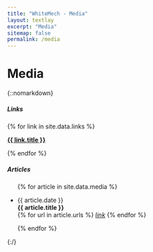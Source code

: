 ```yaml
---
title: "WhiteMech - Media"
layout: textlay
excerpt: "Media"
sitemap: false
permalink: /media
---
```


# Media
{::nomarkdown}
<div class="row">
<div id="mediaid" class="col-sm-3">
<div class="card">
  <h5 class="card-header">Links</h5>
  <div class="card-body">
    <p class="card-text">
    {% for link in site.data.links %}
        <p class="text-justify">
        <a target="_blank" href="{{ link.url }}"><b>{{ link.title }}</b></a>
        </p>
    {% endfor %}
    </p>
  </div>
</div>
</div>
<div id="mediaid" class="col-sm-9">
<div class="card">
  <h5 class="card-header">Articles</h5>
  <div class="card-body">
    <ul>
    {% for article in site.data.media %}
        <li>
        <p class="text-justify">
        {{ article.date }}<br>
        <b>{{ article.title }}</b><br>
        {% for url in article.urls %}
            <a target="_blank" href="{{ url }}"><i class="material-icons-round">link</i></a>
        {% endfor %}
        </p>
        </li>
    {% endfor %}
    </ul>
  </div>
</div>    
</div>
</div>
{:/}
